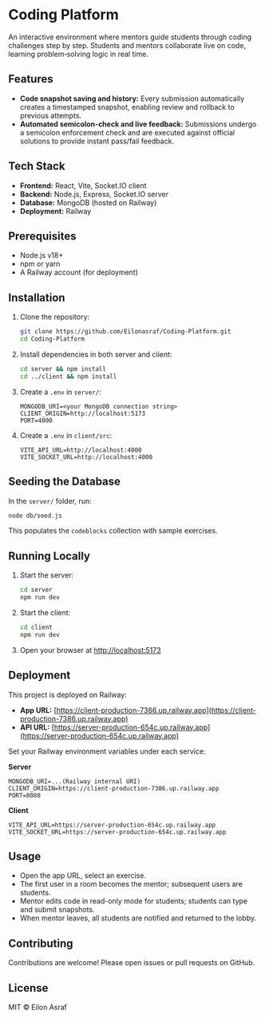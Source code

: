 # Coding Platform

An interactive environment where mentors guide students through coding challenges step by step. Students and mentors collaborate live on code, learning problem‑solving logic in real time.

## Features

* **Code snapshot saving and history:** Every submission automatically creates a timestamped snapshot, enabling review and rollback to previous attempts.
* **Automated semicolon-check and live feedback:** Submissions undergo a semicolon enforcement check and are executed against official solutions to provide instant pass/fail feedback.

## Tech Stack

* **Frontend:** React, Vite, Socket.IO client
* **Backend:** Node.js, Express, Socket.IO server
* **Database:** MongoDB (hosted on Railway)
* **Deployment:** Railway

## Prerequisites

* Node.js v18+
* npm or yarn
* A Railway account (for deployment)

## Installation

1. Clone the repository:

   ```bash
   git clone https://github.com/Eilonasraf/Coding-Platform.git
   cd Coding-Platform
   ```

2. Install dependencies in both server and client:

   ```bash
   cd server && npm install
   cd ../client && npm install
   ```

3. Create a `.env` in `server/`:

   ```env
   MONGODB_URI=<your MongoDB connection string>
   CLIENT_ORIGIN=http://localhost:5173
   PORT=4000
   ```

4. Create a `.env` in `client/src`:

   ```env
   VITE_API_URL=http://localhost:4000
   VITE_SOCKET_URL=http://localhost:4000
   ```

## Seeding the Database

In the `server/` folder, run:

```bash
node db/seed.js
```

This populates the `codeblocks` collection with sample exercises.

## Running Locally

1. Start the server:

   ```bash
   cd server
   npm run dev
   ```

2. Start the client:

   ```bash
   cd client
   npm run dev
   ```

3. Open your browser at [http://localhost:5173](http://localhost:5173)

## Deployment

This project is deployed on Railway:

* **App URL:** [https://client-production-7386.up.railway.app](https://client-production-7386.up.railway.app)
* **API URL:** [https://server-production-654c.up.railway.app](https://server-production-654c.up.railway.app)

Set your Railway environment variables under each service:

**Server**

```
MONGODB_URI=...(Railway internal URI)
CLIENT_ORIGIN=https://client-production-7386.up.railway.app
PORT=8080
```

**Client**

```
VITE_API_URL=https://server-production-654c.up.railway.app
VITE_SOCKET_URL=https://server-production-654c.up.railway.app
```

## Usage

* Open the app URL, select an exercise.
* The first user in a room becomes the mentor; subsequent users are students.
* Mentor edits code in read-only mode for students; students can type and submit snapshots.
* When mentor leaves, all students are notified and returned to the lobby.

## Contributing

Contributions are welcome! Please open issues or pull requests on GitHub.

## License

MIT © Eilon Asraf